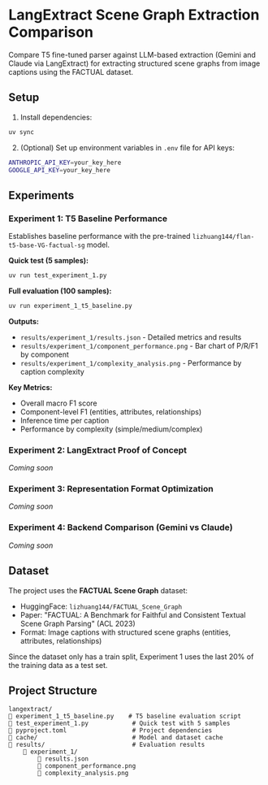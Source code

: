 # LangExtract Scene Graph Extraction Comparison

Compare T5 fine-tuned parser against LLM-based extraction (Gemini and Claude via LangExtract) for extracting structured scene graphs from image captions using the FACTUAL dataset.

## Setup

1. Install dependencies:
```bash
uv sync
```

2. (Optional) Set up environment variables in `.env` file for API keys:
```bash
ANTHROPIC_API_KEY=your_key_here
GOOGLE_API_KEY=your_key_here
```

## Experiments

### Experiment 1: T5 Baseline Performance

Establishes baseline performance with the pre-trained `lizhuang144/flan-t5-base-VG-factual-sg` model.

**Quick test (5 samples):**
```bash
uv run test_experiment_1.py
```

**Full evaluation (100 samples):**
```bash
uv run experiment_1_t5_baseline.py
```

**Outputs:**
- `results/experiment_1/results.json` - Detailed metrics and results
- `results/experiment_1/component_performance.png` - Bar chart of P/R/F1 by component
- `results/experiment_1/complexity_analysis.png` - Performance by caption complexity

**Key Metrics:**
- Overall macro F1 score
- Component-level F1 (entities, attributes, relationships)
- Inference time per caption
- Performance by complexity (simple/medium/complex)

### Experiment 2: LangExtract Proof of Concept
*Coming soon*

### Experiment 3: Representation Format Optimization
*Coming soon*

### Experiment 4: Backend Comparison (Gemini vs Claude)
*Coming soon*

## Dataset

The project uses the **FACTUAL Scene Graph** dataset:
- HuggingFace: `lizhuang144/FACTUAL_Scene_Graph`
- Paper: "FACTUAL: A Benchmark for Faithful and Consistent Textual Scene Graph Parsing" (ACL 2023)
- Format: Image captions with structured scene graphs (entities, attributes, relationships)

Since the dataset only has a train split, Experiment 1 uses the last 20% of the training data as a test set.

## Project Structure

```
langextract/
   experiment_1_t5_baseline.py    # T5 baseline evaluation script
   test_experiment_1.py            # Quick test with 5 samples
   pyproject.toml                  # Project dependencies
   cache/                          # Model and dataset cache
   results/                        # Evaluation results
       experiment_1/
           results.json
           component_performance.png
           complexity_analysis.png
```
